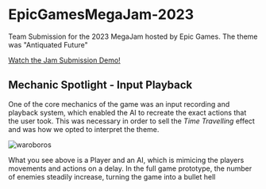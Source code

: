 # EpicGamesMegaJam-2023
Team Submission for the 2023 MegaJam hosted by Epic Games. The theme was "Antiquated Future"

[Watch the Jam Submission Demo!](https://www.youtube.com/watch?v=Be72Lf7ZJJk&ab_channel=nullptr)

## Mechanic Spotlight - Input Playback
One of the core mechanics of the game was an input recording and playback system, which enabled the AI to recreate the exact actions that the user took. 
This was necessary in order to sell the *Time Travelling* effect and was how we opted to interpret the theme.

![waroboros](https://github.com/samithShetty/EpicGamesMegaJam-2023/assets/71335825/d3c1ccdd-30fe-4966-b691-225d3a07edb6)

What you see above is a Player and an AI, which is mimicing the players movements and actions on a delay. In the full game prototype, the number of enemies steadily increase, turning the game into a bullet hell
